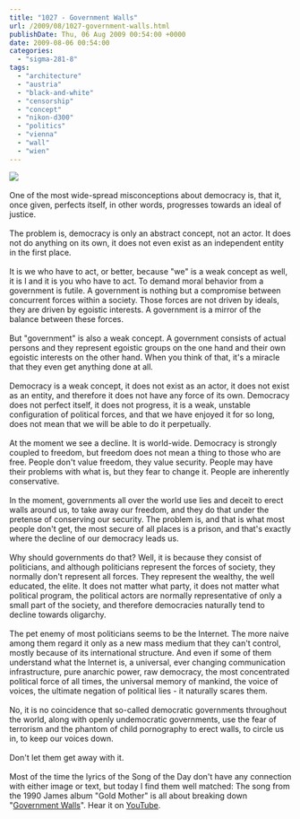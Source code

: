 ```yaml
---
title: "1027 - Government Walls"
url: /2009/08/1027-government-walls.html
publishDate: Thu, 06 Aug 2009 00:54:00 +0000
date: 2009-08-06 00:54:00
categories: 
  - "sigma-281-8"
tags: 
  - "architecture"
  - "austria"
  - "black-and-white"
  - "censorship"
  - "concept"
  - "nikon-d300"
  - "politics"
  - "vienna"
  - "wall"
  - "wien"
---
```

<a href="https://d25zfm9zpd7gm5.cloudfront.net/1200x1200/2009/20090805_175252_ps.jpg" target="_blank"><img src="https://d25zfm9zpd7gm5.cloudfront.net/0600x0600/2009/20090805_175252_ps.jpg"/></a><br/><br/>One of the most wide-spread misconceptions about democracy is, that it, once given, perfects itself, in other words, progresses towards an ideal of justice.<br/><br/>The problem is, democracy is only an abstract concept, not an actor. It does not do anything on its own, it does not even exist as an independent entity in the first place.<br/><br/>It is we who have to act, or better, because "we" is a weak concept as well, it is I and it is you who have to act. To demand moral behavior from a government is futile. A government is nothing but a compromise between concurrent forces within a society. Those forces are not driven by ideals, they are driven by egoistic interests. A government is a mirror of the balance between these forces. <br/><br/>But "government" is also a weak concept. A government consists of actual persons and they represent egoistic groups on the one hand and their own egoistic interests on the other hand. When you think of that, it's a miracle that they even get anything done at all.<br/><br/>Democracy is a weak concept, it does not exist as an actor, it does not exist as an entity, and therefore it does not have any force of its own. Democracy does not perfect itself, it does not progress, it is a weak, unstable configuration of political forces, and that we have enjoyed it for so long, does not mean that we will be able to do it perpetually. <br/><br/>At the moment we see a decline. It is world-wide. Democracy is strongly coupled to freedom, but freedom does not mean a thing to those who are free. People don't value freedom, they value security. People may have their problems with what is, but they fear to change it. People are inherently conservative.<br/><br/>In the moment, governments all over the world use lies and deceit to erect walls around us, to take away our freedom, and they do that under the pretense of conserving our security. The problem is, and that is what most people don't get, the most secure of all places is a prison, and that's exactly where the decline of our democracy leads us.<br/><br/>Why should governments do that? Well, it is because they consist of politicians, and although politicians represent the forces of society, they normally don't represent all forces. They represent the wealthy, the well educated, the elite. It does not matter what party, it does not matter what political program, the political actors are normally representative of only a small part of the society, and therefore democracies naturally tend to decline towards oligarchy.<br/><br/>The pet enemy of most politicians seems to be the Internet. The more naive among them regard it only as a new mass medium that they can't control, mostly because of its international structure. And even if some of them understand what the Internet is, a universal, ever changing communication infrastructure, pure anarchic power, raw democracy, the most concentrated political force of all times, the universal memory of mankind, the voice of voices, the ultimate negation of political lies - it naturally scares them.<br/><br/> No, it is no coincidence that so-called democratic governments throughout the world, along with openly undemocratic governments, use the fear of terrorism and the phantom of child pornography to erect walls, to circle us in, to keep our voices down. <br/><br/>Don't let them get away with it.<br/><br/>Most of the time the lyrics of the Song of the Day don't have any connection with either image or text, but today I find them well matched: The song from the 1990 James album "Gold Mother" is all about breaking down "<a href="http://www.lyricsmode.com/lyrics/j/james/government_walls.html" target="_blank">Government Walls</a>". Hear it on <a href="http://www.youtube.com/watch?v=1RxD8unAxhU" target="_blank">YouTube</a>.
